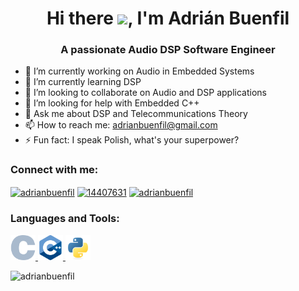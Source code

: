 <!--
**AdrianBuenfil/AdrianBuenfil** is a ✨ _special_ ✨ repository because its `README.md` (this file) appears on your GitHub profile.

Here are some ideas to get you started:
-->
<h1 align="center">Hi there <img src="https://media.giphy.com/media/hvRJCLFzcasrR4ia7z/giphy.gif" width="25px">, I'm Adrián Buenfil</h1>
<h3 align="center">A passionate Audio DSP Software Engineer</h3>

- 🔭 I’m currently working on Audio in Embedded Systems
- 🌱 I’m currently learning DSP
- 👯 I’m looking to collaborate on Audio and DSP applications
- 🤔 I’m looking for help with Embedded C++
- 💬 Ask me about DSP and Telecommunications Theory
- 📫 How to reach me: adrianbuenfil@gmail.com
- ⚡ Fun fact: I speak Polish, what's your superpower?

<h3 align="left">Connect with me:</h3>
<p align="left">
<a href="https://linkedin.com/in/adrianbuenfil" target="blank"><img align="center" src="https://cdn.jsdelivr.net/npm/simple-icons@3.0.1/icons/linkedin.svg" alt="adrianbuenfil" height="30" width="40" /></a>
<a href="https://stackoverflow.com/users/14407631" target="blank"><img align="center" src="https://cdn.jsdelivr.net/npm/simple-icons@3.0.1/icons/stackoverflow.svg" alt="14407631" height="30" width="40" /></a>
<a href="https://www.leetcode.com/adrianbuenfil" target="blank"><img align="center" src="https://cdn.jsdelivr.net/npm/simple-icons@3.0.1/icons/leetcode.svg" alt="adrianbuenfil" height="30" width="40" /></a>
</p>

<h3 align="left">Languages and Tools:</h3>
<p align="left"> <a href="https://www.cprogramming.com/" target="_blank"> <img src="https://raw.githubusercontent.com/devicons/devicon/master/icons/c/c-original.svg" alt="c" width="40" height="40"/> </a> <a href="https://www.w3schools.com/cpp/" target="_blank"> <img src="https://raw.githubusercontent.com/devicons/devicon/master/icons/cplusplus/cplusplus-original.svg" alt="cplusplus" width="40" height="40"/> </a> <a href="https://www.python.org" target="_blank"> <img src="https://raw.githubusercontent.com/devicons/devicon/master/icons/python/python-original.svg" alt="python" width="40" height="40"/> </a> </p>

<p><img align="left" src="https://github-readme-stats.vercel.app/api/top-langs?username=adrianbuenfil&show_icons=true&locale=en&layout=compact" alt="adrianbuenfil" /></p>
